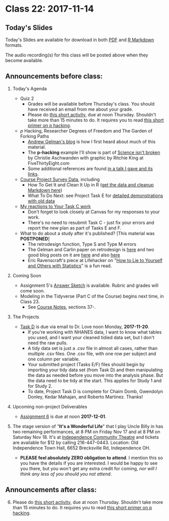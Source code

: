 # Class 22: 2017-11-14

## Today's Slides

Today's Slides are available for download in both [PDF](https://github.com/THOMASELOVE/431slides/blob/master/class_22/431_2017_class-22-slides.pdf) and [R Markdown](https://github.com/THOMASELOVE/431slides/blob/master/class_22/431_2017_class-22-slides.Rmd) formats. 

The audio recording(s) for this class will be posted above when they become available.

## Announcements before class:

1. Today's Agenda
    - Quiz 2
        - Grades will be available before Thursday's class. You should have received an email from me about your grade.
        - Please do [this short activity](https://goo.gl/forms/GEXC4gxQV4aTJb8D3), due at noon Thursday. Shouldn't take more than 15 minutes to do. It requires you to read [this short primer on p hacking](https://www.methodspace.com/primer-p-hacking/).
    - *p* Hacking, Researcher Degrees of Freedom and The Garden of Forking Paths
        - [Andrew Gelman's blog](http://andrewgelman.com/) is how I first heard about much of this material.
        - The **p-hacking** example I'll show is part of [Science isn't broken](https://fivethirtyeight.com/features/science-isnt-broken/#part1) by Christie Aschwanden with graphic by Ritchie King at FiveThirtyEight.com
        - Some additional references are found [in a talk I gave and its links](https://github.com/THOMASELOVE/RCR2017).
    - [Course Project Survey Data](https://github.com/THOMASELOVE/431project/tree/master/SURVEY2017), including
        - How To Get It and Clean It Up in R ([get the data and cleanup Markdown here](https://github.com/THOMASELOVE/431project/tree/master/SURVEY2017))
        - What To Do Next: see Project Task E for [detailed demonstrations with old data](https://github.com/THOMASELOVE/431project/tree/master/TaskE)
    - [My reactions to Your Task C work](https://github.com/THOMASELOVE/431project/blob/master/SURVEY2017/TASKC-RESULTS.md)
        - Don't forget to look closely at Canvas for my responses to your work.
        - There's no need to resubmit Task C - just fix your errors and report the new plan as part of Tasks E and F.
    - What to do about a study after it's published? [This material was **POSTPONED**]
        - The retrodesign function, Type S and Type M errors
        - The Gelman and Carlin paper on retrodesign is [here](http://www.stat.columbia.edu/~gelman/research/published/retropower_final.pdf) and two good blog posts on it are [here](http://andrewgelman.com/2016/10/25/how-not-to-analyze-noisy-data-a-case-study/) and also [here](http://andrewgelman.com/2016/11/13/more-on-my-paper-with-john-carlin-on-type-m-and-type-s-errors/)
        - Eric Ravenscraft's piece at Lifehacker on "[How to Lie to Yourself and Others with Statistics](http://lifehacker.com/how-to-lie-to-yourself-and-others-with-statistics-1788184031)" is a fun read.

2. Coming Soon
    - Assignment 5's [Answer Sketch](https://github.com/THOMASELOVE/431homework/tree/master/HW5) is available. Rubric and grades will come soon.
    - Modeling in the Tidyverse (Part C of the Course) begins next time, in Class 23.
        - See [Course Notes](https://thomaselove.github.io/431notes/), sections 37-.
    
3. The Projects
     - [Task D](https://github.com/THOMASELOVE/431project/tree/master/TaskD) is due via email to Dr. Love noon Monday, **2017-11-20**.
        - If you're working with NHANES data, I want to know what tables you used, and I want your cleaned tidied data set, but I don't need the raw pulls.
        - A tidy data set is just a .csv file in almost all cases, rather than multiple .csv files. One .csv file, with one row per subject and one column per variable.
        - Your submitted project (Tasks E/F) files should begin by importing your tidy data set (from Task D) and then manipulating the data as needed before you move into the analysis phase. But the data need to be tidy at the start. This applies for Study 1 and for Study 2.
        - To date, Project Task D is complete for Chaim Domb, Gwendolyn Donley, Kedar Mahajan, and Roberto Martinez. Thanks!

4. Upcoming non-project Deliverables
    - [Assignment 6](https://github.com/THOMASELOVE/431homework/blob/master/431-2017_assignment-6.md) is due at noon **2017-12-01**.

5. The stage version of "**It's a Wonderful Life**" that I play Uncle Billy in has two remaining performances, at 8 PM on Friday Nov 17 and at 8 PM on Saturday Nov 18. It's at [Independence Community Theatre](http://www.independencetheatre.org/) and tickets are available for $12 by calling 216-447-0443. Location: Old Independence Town Hall, 6652 Brecksville Rd, Independence OH. 
    - **PLEASE feel absolutely ZERO obligation to attend**. I mention this so you have the details if you are interested. I would be happy to see you there, but you won't get any extra credit for coming, *nor will I think any less of you should you not attend*.

## Announcements after class:

6. Please do [this short activity](https://goo.gl/forms/GEXC4gxQV4aTJb8D3), due at noon Thursday. Shouldn't take more than 15 minutes to do. It requires you to read [this short primer on p hacking](https://www.methodspace.com/primer-p-hacking/).
